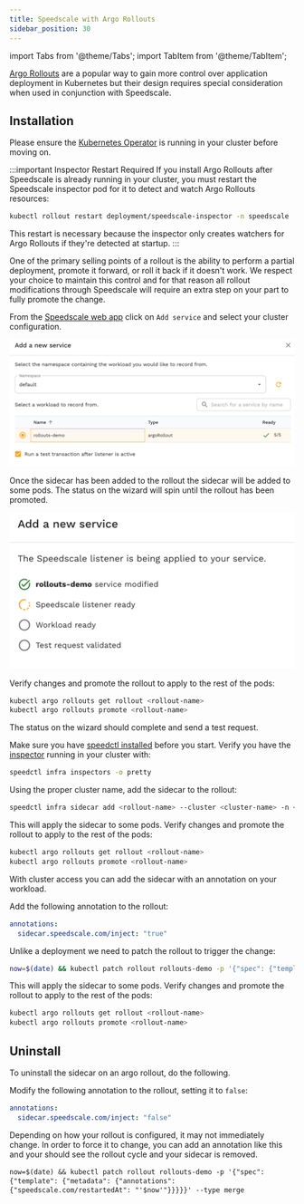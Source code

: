 ```yaml
---
title: Speedscale with Argo Rollouts
sidebar_position: 30
---
```


import Tabs from '@theme/Tabs';
import TabItem from '@theme/TabItem';

[Argo Rollouts](https://argoproj.github.io/argo-rollouts/) are a popular way to
gain more control over application deployment in Kubernetes but their design
requires special consideration when used in conjunction with Speedscale.

## Installation

Please ensure the [Kubernetes Operator](/setup/install/kubernetes-operator.md)
is running in your cluster before moving on.

:::important Inspector Restart Required
If you install Argo Rollouts after Speedscale is already running in your cluster, you must restart the Speedscale inspector pod for it to detect and watch Argo Rollouts resources:

```bash
kubectl rollout restart deployment/speedscale-inspector -n speedscale
```

This restart is necessary because the inspector only creates watchers for Argo Rollouts if they're detected at startup.
:::

One of the primary selling points of a rollout is the ability to perform a
partial deployment, promote it forward, or roll it back if it doesn't work. We
respect your choice to maintain this control and for that reason all rollout
modifications through Speedscale will require an extra step on your part to
fully promote the change.

<Tabs>

<TabItem value="webapp" label="Web App">

From the [Speedscale web app](https://app.speedscale.com/) click on `Add
service` and select your cluster configuration.

![add-argo-rollout](./argo/add-service-argo-rollout.png)

Once the sidecar has been added to the rollout the sidecar will be added to
some pods. The status on the wizard will spin until the rollout has been
promoted.

![service-status](./argo/verify-argo-service.png)

Verify changes and promote the rollout to apply to the rest of the pods:

```bash
kubectl argo rollouts get rollout <rollout-name>
kubectl argo rollouts promote <rollout-name>
```

The status on the wizard should complete and send a test request.

</TabItem>

<TabItem value="speedctl" label="speedctl CLI">

Make sure you have [speedctl installed](/setup/install/cli.md) before you
start.  Verify you have the [inspector](/reference/glossary.md#inspector)
running in your cluster with:

```bash
speedctl infra inspectors -o pretty
```

Using the proper cluster name, add the sidecar to the rollout:

```bash
speedctl infra sidecar add <rollout-name> --cluster <cluster-name> -n <namespace> --workload-type argorollout
```

This will apply the sidecar to some pods. Verify changes and promote the
rollout to apply to the rest of the pods:

```bash
kubectl argo rollouts get rollout <rollout-name>
kubectl argo rollouts promote <rollout-name>
```

</TabItem>

<TabItem value="annotation" label="Kubernetes Annotation">

With cluster access you can add the sidecar with an annotation on your
workload.

Add the following annotation to the rollout:

```yaml
annotations:
  sidecar.speedscale.com/inject: "true"
```

Unlike a deployment we need to patch the rollout to trigger the change:

```bash
now=$(date) && kubectl patch rollout rollouts-demo -p '{"spec": {"template": {"metadata": {"annotations": {"speedscale.com/restartedAt": "'$now'"}}}}}' --type merge
```

This will apply the sidecar to some pods. Verify changes and promote the
rollout to apply to the rest of the pods:

```bash
kubectl argo rollouts get rollout <rollout-name>
kubectl argo rollouts promote <rollout-name>
```

</TabItem>

</Tabs>


## Uninstall

To uninstall the sidecar on an argo rollout, do the following.

Modify the following annotation to the rollout, setting it to `false`:

```yaml
annotations:
  sidecar.speedscale.com/inject: "false"
```

Depending on how your rollout is configured, it may not immediately change. In order to force it to change, you can add an annotation like this and your should see the rollout cycle and your sidecar is removed.

```
now=$(date) && kubectl patch rollout rollouts-demo -p '{"spec": {"template": {"metadata": {"annotations": {"speedscale.com/restartedAt": "'$now'"}}}}}' --type merge
```
